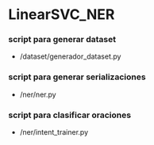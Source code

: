 # LinearSVC_NER

### script para generar dataset
- /dataset/generador_dataset.py

### script para generar serializaciones
- /ner/ner.py

### script para clasificar oraciones
- /ner/intent_trainer.py
